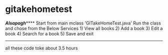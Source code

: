 # gitakehometest



*********************************Alsapagh*************************************
Start from main mclass 'GITakeHomeTest.java' 
Run the class and chose from the Below Services 
	1) View all books
	2) Add a book
	3) Edit a book
	4) Search for a book
	5) Save and exit
************************************************************************
all these code toke about 3.5 hours 
